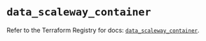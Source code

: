 # `data_scaleway_container`

Refer to the Terraform Registry for docs: [`data_scaleway_container`](https://registry.terraform.io/providers/scaleway/scaleway/2.59.0/docs/data-sources/container).
